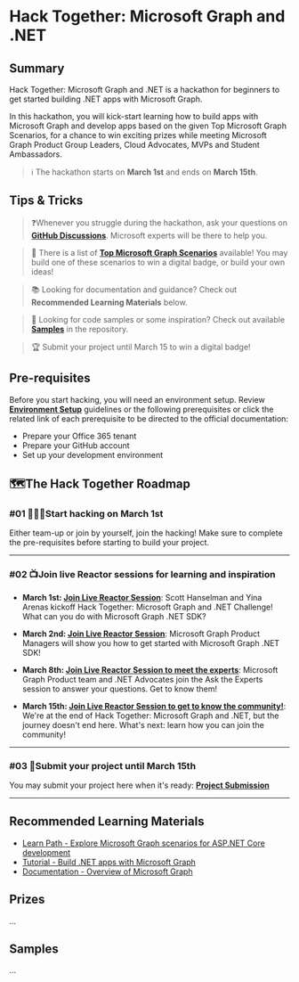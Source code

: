 # Hack Together: Microsoft Graph and .NET

## Summary

Hack Together: Microsoft Graph and .NET is a hackathon for beginners to get started building .NET apps with Microsoft Graph.

In this hackathon, you will kick-start learning how to build apps with Microsoft Graph and develop apps based on the given Top Microsoft Graph Scenarios, for a chance to win exciting prizes while meeting Microsoft Graph Product Group Leaders, Cloud Advocates, MVPs and Student Ambassadors.

> ℹ️ The hackathon starts on **March 1st** and ends on **March 15th**.

## Tips & Tricks

> ❓Whenever you struggle during the hackathon, ask your questions on **[GitHub Discussions](https://github.com/microsoft/hack-together/discussions)**. Microsoft experts will be there to help you.

> 📃 There is a list of **[Top Microsoft Graph Scenarios](/Top-Microsoft-Graph-Scenarios.md)** available! You may build one of these scenarios to win a digital badge, or build your own ideas!

> 📚 Looking for documentation and guidance? Check out **Recommended Learning Materials** below.

> 🌟 Looking for code samples or some inspiration? Check out available **[Samples](/samples/samples.md)** in the repository.

> 🏆 Submit your project until March 15 to win a digital badge!

## Pre-requisites

Before you start hacking, you will need an environment setup. Review **[Environment Setup](/Environment-Setup.md)** guidelines or the following prerequisites or click the related link of each prerequisite to be directed to the official documentation:

* Prepare your Office 365 tenant
* Prepare your GitHub account
* Set up your development environment

## 🗺️The Hack Together Roadmap

### #01 👩🏽‍💻Start hacking on March 1st

Either team-up or join by yourself, join the hacking! Make sure to complete the pre-requisites before starting to build your project.

---

### #02 📺Join live Reactor sessions for learning and inspiration

* **March 1st: [Join Live Reactor Session](https://aka.ms/hack-together/session01)**: Scott Hanselman and Yina Arenas kickoff Hack Together: Microsoft Graph and .NET Challenge! What can you do with Microsoft Graph .NET SDK?

* **March 2nd: [Join Live Reactor Session](https://aka.ms/hack-together/session02)**: Microsoft Graph Product Managers will show you how to get started with Microsoft Graph .NET SDK!

* **March 8th: [Join Live Reactor Session to meet the experts](https://aka.ms/hack-together/session03)**: Microsoft Graph Product team and .NET Advocates join the Ask the Experts session to answer your questions. Get to know them!

* **March 15th: [Join Live Reactor Session to get to know the community!](https://aka.ms/hack-together/session04)**: We're at the end of Hack Together: Microsoft Graph and .NET, but the journey doesn't end here. What's next: learn how you can join the community!

---

### #03 🎯Submit your project until March 15th

You may submit your project here when it's ready: **[Project Submission](https://aka.ms/hack-together)**

---

## Recommended Learning Materials

* [Learn Path - Explore Microsoft Graph scenarios for ASP.NET Core development](https://learn.microsoft.com/en-us/training/paths/m365-msgraph-dotnet-core-scenarios/)
* [Tutorial - Build .NET apps with Microsoft Graph](https://learn.microsoft.com/en-us/graph/tutorials/dotnet?tabs=aad)
* [Documentation - Overview of Microsoft Graph](https://learn.microsoft.com/en-us/graph/overview)

## Prizes

...

## Samples

...
